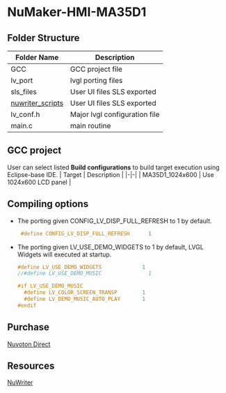 # **NuMaker-HMI-MA35D1**

## **Folder Structure**

| Folder Name | Description |
|-|-|
| GCC | GCC project file |
| lv_port | lvgl porting files |
| sls_files | User UI files SLS exported |
| [nuwriter_scripts](./nuwriter_scripts) | User UI files SLS exported |
| lv_conf.h | Major lvgl configuration file |
| main.c | main routine |

## **GCC project**

User can select listed **Build configurations** to build target execution using Eclipse-base IDE.
| Target | Description |
|-|-|
| MA35D1_1024x600 | Use 1024x600 LCD panel |

## **Compiling options**

- The porting given CONFIG_LV_DISP_FULL_REFRESH to 1 by default.

  ```c
   #define CONFIG_LV_DISP_FULL_REFRESH      1
  ```

- The porting given LV_USE_DEMO_WIDGETS to 1 by default, LVGL Widgets will executed at startup.

  ```c
  #define LV_USE_DEMO_WIDGETS             1
  //#define LV_USE_DEMO_MUSIC               1

  #if LV_USE_DEMO_MUSIC
    #define LV_COLOR_SCREEN_TRANSP        1
    #define LV_DEMO_MUSIC_AUTO_PLAY       1
  #endif
  ```

## **Purchase**

[Nuvoton Direct](https://direct.nuvoton.com/en/numaker-hmi-ma35d1-s1)

## **Resources**

[NuWriter](https://github.com/OpenNuvoton/MA35D1_NuWriter)
